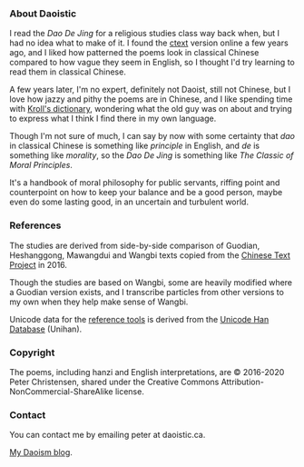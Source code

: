 ### About Daoistic

I read the _Dao De Jing_
for a religious studies class
way back when,
but I had no idea
what to make of it.
I found the
[ctext](https://ctext.org/dao-de-jing "Dao De Jing - The Chinese Text Project")
version online
a few years ago,
and I liked how patterned the poems look
in classical Chinese
compared to how vague they seem in English,
so I thought I'd try
learning to read them
in classical Chinese.

A few years later,
I'm no expert,
definitely not Daoist,
still not Chinese,
but I love how jazzy and pithy
the poems are in Chinese,
and I like spending time
with
[Kroll's dictionary](https://brill.com/view/title/20918 "A Student's Dictionary of Classical and Medieval Chinese"),
wondering what
the old guy
was on about
and trying to express
what I think I find there
in my own language.

Though I'm not sure of much,
I can say by now
with some certainty
that *dao* in classical Chinese
is something like *principle* in English,
and *de* is something like *morality*,
so the _Dao De Jing_ is something like
_The Classic of Moral Principles_.

It's a handbook of moral philosophy
for public servants,
riffing point and counterpoint
on how to keep your balance
and be a good person,
maybe even do some lasting good,
in an uncertain and turbulent world.

### References

The studies
are derived from
side-by-side comparison
of Guodian,
Heshanggong,
Mawangdui
and Wangbi
texts copied from the
[Chinese Text Project](https://ctext.org "ctext")
in 2016.

Though the studies
are based on Wangbi,
some are heavily modified
where a Guodian version exists,
and I transcribe particles
from other versions to my own
when they help make sense
of Wangbi.

Unicode data for the
[reference tools](https://daoistic.ca/unihan/dump "Unihan reference tools")
is derived from the
[Unicode Han Database](https://www.unicode.org/reports/tr38/ "tr38") (Unihan).

### Copyright

The poems,
including hanzi and English interpretations,
are © 2016-2020 Peter Christensen,
shared under the
Creative Commons
Attribution-NonCommercial-ShareAlike
license.

### Contact

You can contact me by emailing peter at daoistic.ca.

[My Daoism blog](/blog "Blogging the unbloggable").
